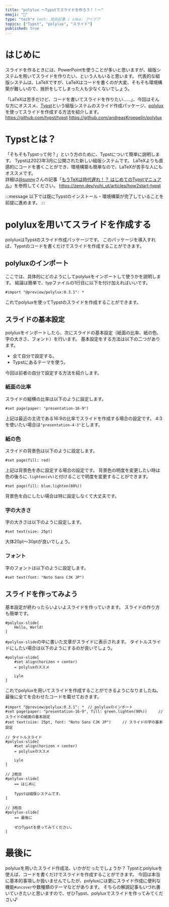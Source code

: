 ```yaml
---
title: "polylux ～Typstでスライドを作ろう！！～"
emoji: "📝"
type: "tech"# tech: 技術記事 / idea: アイデア
topics: ["Typst", "polylux", "スライド"]
published: true
---
```

# はじめに
スライドを作るときには、PowerPointを使うことが多いと思いますが、組版システムを用いてスライドを作りたい、という人もいると思います。
代表的な組版システムは、LaTeXですが、LaTeXはコードを書くのが大変、そもそも環境構築が難しいので、挫折をしてしまった人も少なくないでしょう。

「LaTeXは苦手だけど、コードを書いてスライドを作りたい……」、今回はそんな方にオススメ、[Typst](https://github.com/typst/typst)という組版システムのスライド作成パッケージ、[polylux](https://github.com/andreasKroepelin/polylux)を使ってスライドを作成する方法を紹介します。
https://github.com/typst/typst
https://github.com/andreasKroepelin/polylux

# Typstとは？
「そもそもTypstって何？」という方のために、Typstについて簡単に説明します。
Typstは2023年3月に公開された新しい組版システムです。
LaTeXよりも直感的にコードを書くことができ、環境構築も簡単なので、LaTeXが苦手な人にもオススメです。  
詳細は[@sunny](https://zenn.dev/yuhi_ut)さんの記事「[もうTeXは時代遅れ！？ はじめてのTypstマニュアル](https://zenn.dev/yuhi_ut/articles/how2start-typst)」を参照してください。
https://zenn.dev/yuhi_ut/articles/how2start-typst

:::message
以下では既にTypstのインストール・環境構築が完了していることを前提に進めます。
:::

# polyluxを用いてスライドを作成する
polyluxはTypstのスライド作成パッケージです。
このパッケージを導入すれば、Typstのコードを書くだけでスライドを作成することができます。

## polyluxのインポート
ここでは、具体的にどのようにしてpolyluxをインポートして使うかを説明します。
結論は簡単で、typファイルの1行目に以下を付け加えればいいです。 
```
#import "@preview/polylux:0.3.1": *
```
これでpolyluxを使ってTypstのスライドを作成することができます。

## スライドの基本設定
polyluxをインポートしたら、次にスライドの基本設定（紙面の比率、紙の色、字の大きさ、フォント）を行います。
基本設定をする方法は以下の二つがあります。
* 全て自分で設定する。
* Typstにあるテーマを使う。

今回は前者の自分で設定する方法を紹介します。

### 紙面の比率
スライドの縦横の比率は以下のように設定します。
```
#set page(paper: "presentation-16-9")
```
上記は最近の主流である16:9の比率でスライドを作成する場合の設定です。
4:3を使いたい場合は`"presentation-4-3"`とします。

### 紙の色
スライドの背景色は以下のように設定します。
```
#set page(fill: red)
```
上記は背景色を赤に設定する場合の設定です。
背景色の明度を変更したい時は色の後ろに`.lighten(x%)`と付けることで明度を変更することができます。
```
#set page(fill: blue.lighten(80%))
```
背景色を白にしたい場合は特に設定しなくて大丈夫です。

### 字の大きさ
字の大きさは以下のように設定します。
```
#set text(size: 25pt)
```
大体20pt～30ptが良いでしょう。

### フォント
字のフォントは以下のように設定します。
```
#set text(font: "Noto Sans CJK JP")
```

## スライドを作ってみよう
基本設定が終わったらいよいよスライドを作っていきます。
スライドの作り方も簡単です。
```
#polylux-slide[
    Hello, World!
]
```
<!-- ![](/images/hello_world.png) -->

`#polylux-slide`の中に書いた文章がスライドに表示されます。
タイトルスライドにしたい場合は以下のようにするのが良いでしょう。
```
#polylux-slide[
    #set align(horizen + center)
    = polyluxのススメ

    Lyle
]
```
これでpolyluxを用いてスライドを作成することができるようになりましたね。
最後に全てを合わせたコードを載せておきます。
```
#import "@preview/polylux:0.3.1": *　// polyluxのインポート
#set page(paper: "presentation-16-9", fill: green.lighten(90%))     // スライドの紙面の基本設定
#set text(size: 25pt, font: "Noto Sans CJK JP")     // スライドの字の基本設定

// タイトルスライド
#polylux-slide[
    #set align(horizen + center)
    = polyluxのススメ

    Lyle
]

// 2枚目
#polylux-slide[
    == はじめに

    Typstは組版システムです。
]

// 3枚目
#polylux-slide[
    == 最後に

    ぜひTypstを使ってみてください。
]
```

# 最後に
polyluxを用いたスライド作成法、いかがだったでしょうか？
Typstとpolyluxを使えば、コードを書くだけでスライドを作成することができます。
今回は本当に基本的事項しか扱いませんでしたが、polyluxには更にスライド作成に便利な機能`#uncover`や数種類のテーマなどがあります。
そちらの解説記事もいづれ書いていきたいと思いますので、ぜひTypst、polyluxでスライドを作ってみてください♪